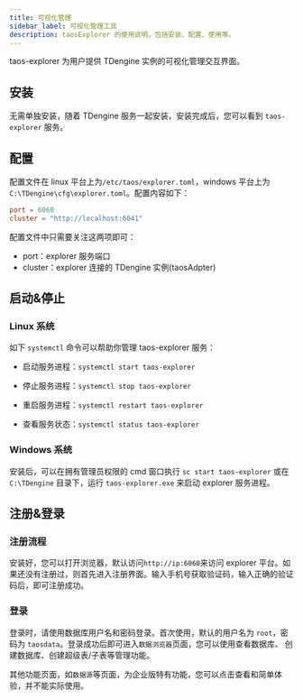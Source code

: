 ```yaml
---
title: 可视化管理
sidebar_label: 可视化管理工具
description: taosExplorer 的使用说明，包括安装、配置、使用等。
---
```


taos-explorer 为用户提供 TDengine 实例的可视化管理交互界面。

## 安装

无需单独安装，随着 TDengine 服务一起安装，安装完成后，您可以看到 `taos-explorer` 服务。

## 配置

配置文件在 linux 平台上为`/etc/taos/explorer.toml`，windows 平台上为`C:\TDengine\cfg\explorer.toml`。配置内容如下：

``` toml
port = 6060
cluster = "http://localhost:6041"
```

配置文件中只需要关注这两项即可：

- port：explorer 服务端口
- cluster：explorer 连接的 TDengine 实例(taosAdpter)

## 启动&停止

### Linux 系统

如下 `systemctl` 命令可以帮助你管理 taos-explorer 服务：

- 启动服务进程：`systemctl start taos-explorer`

- 停止服务进程：`systemctl stop taos-explorer`

- 重启服务进程：`systemctl restart taos-explorer`

- 查看服务状态：`systemctl status taos-explorer`

### Windows 系统

安装后，可以在拥有管理员权限的 cmd 窗口执行 `sc start taos-explorer` 或在 `C:\TDengine` 目录下，运行 `taos-explorer.exe` 来启动 explorer 服务进程。

## 注册&登录

### 注册流程

安装好，您可以打开浏览器，默认访问`http://ip:6060`来访问 explorer 平台。如果还没有注册过，则首先进入注册界面。输入手机号获取验证码，输入正确的验证码后，即可注册成功。

### 登录

登录时，请使用数据库用户名和密码登录。首次使用，默认的用户名为 `root`，密码为 `taosdata`。登录成功后即可进入`数据浏览器`页面，您可以使用查看数据库、 创建数据库、创建超级表/子表等管理功能。

其他功能页面，如`数据源`等页面，为企业版特有功能，您可以点击查看和简单体验，并不能实际使用。
